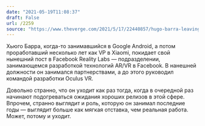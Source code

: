```yaml
---
date: "2021-05-19T11:08:37"
draft: False
url: /2259
source: "https://www.theverge.com/2021/5/17/22440857/hugo-barra-leaving-facebook-ar-vr-oculus-google-xiaomi"
---
```


Хьюго Барра, когда-то занимавшийся в Google Android, а потом проработавший несколько лет как VP в Xiaomi, покидает свой нынешний пост в Facebook Reality Labs — подразделении, занимающемся разработкой технологий AR/VR в Facebook. В нанешней должности он занимался партнерствами, а до этого руководил командой разработки Oculus VR.

Довольно странно, что он уходит как раз тогда, когда в очередной раз начинают подогреваться ожидания хороших релизов в этой сфере. Впрочем, странно выглядит и роль, которую он занимал последние годы — выглядит больше как мягкая отставка, чем реальная работа. Может, потому и уходит.
